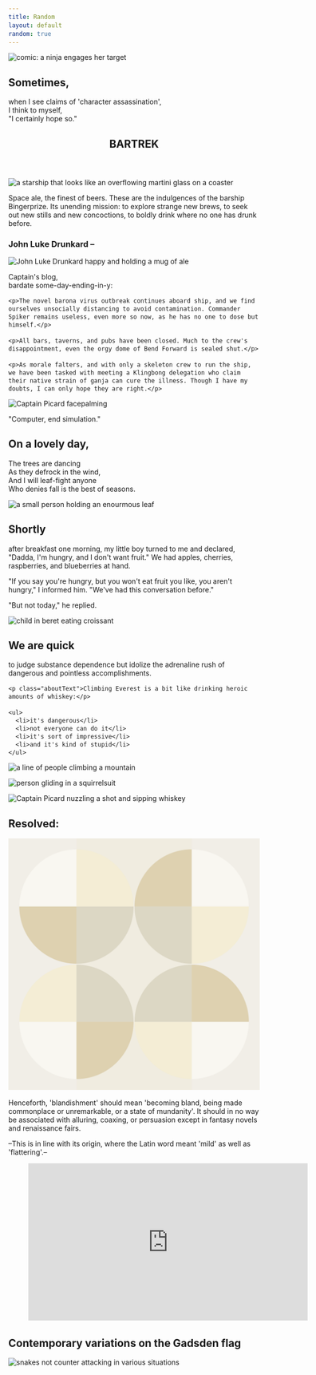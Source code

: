```yaml
---
title: Random
layout: default
random: true
---
```


<article class="medBreak aboutContainer contMaxwidth">
  <img srcset="images/random/nijaLady.jpg 500w,
    images/random/ninjaLadyMd.jpg 700w,
    images/random/cuddlydrunkLg.jpg 1024w"
  src="images/random/ninjaLady.jpg"
  alt="comic: a ninja engages her target"
  class="photoMedResp">

  <h2 class="leadingOne">Sometimes,</h2>
  <p>when I see claims of <span class="embold">'character assassination'</span>,<br>
  I think to myself,<br>
  "I certainly hope so."</p>
</article>

<article class="centerGrid aboutContainer contMaxwidth btCont">
  <header class="centerGrid trekTitle">
    <h1 class="txtScale3">BARTREK</h1>
  </header>

  <img srcset="images/random/bingerprize.jpg 320w,
      images/random/bingerprizeMd.jpg 700w,
      images/random/bingerprizeLg.jpg 1366w"
    src="images/random/bingerprize.jpg"
    alt="a starship that looks like an overflowing martini glass on a coaster"
    class="marginTopZero binger photoMedResp">

  <section class="aboutText trekIntro respTxtThirty">
    <p class="aboutText marginTopZero">Space ale, the finest of beers. These are the indulgences of the barship Bingerprize. Its unending mission: to explore strange new brews, to seek out new stills and new concoctions, to boldly drink where no one has drunk before.</p>
  </section>

  <h3 class="trekSubHd">John Luke Drunkard –</h3>

  <img srcset="images/random/jeanlukedrunkard.jpg 320w,
        images/random/jeanlukedrunkardMd.jpg 500w,
        images/random/jeanlukedrunkardLg.jpg 1000w"
      src="images/random/jeanlukedrunkard.jpg"
      alt="John Luke Drunkard happy and holding a mug of ale"
      class="drunkard photoLGResp">

  <section class="aboutText trekStory">
    <p class="embold">Captain's blog,</br>
      bardate some-day-ending-in-y:</p>

    <p>The novel barona virus outbreak continues aboard ship, and we find ourselves unsocially distancing to avoid contamination. Commander Spiker remains useless, even more so now, as he has no one to dose but himself.</p>

    <p>All bars, taverns, and pubs have been closed. Much to the crew's disappointment, even the orgy dome of Bend Forward is sealed shut.</p>

    <p>As morale falters, and with only a skeleton crew to run the ship, we have been tasked with meeting a Klingbong delegation who claim their native strain of ganja can cure the illness. Though I have my doubts, I can only hope they are right.</p>
  </section>

  <section class="conditionalFlexCol palm flexAlignItemsEnd"> <!-- becomes a flex column w. end justification at screen width of 640px or higher -->
    <img srcset="images/random/picard-facepalm.jpg 320w,
        images/random/picard-facepalmMd.jpg 600w"
      src="images/random/picard-facepalm.jpg"
      alt="Captain Picard facepalming"
      class="smallestBreak palm photoLGResp"
      width="320"
      height="180">
    <p>"Computer, end simulation."</p>
  </section>
</article>

<article class="medBreak aboutContainer contMaxwidth">
  <h2 class="leadingOne">On a lovely day,</h2>

  <p class="aboutText">The trees are dancing<br>
    As they defrock in the wind,<br>
    And I will leaf-fight anyone<br>
    Who denies fall is the best of seasons.</p>

  <img srcset="images/random/leaffight.jpg 320w,
      images/random/leaffightMd.jpg 700w,
      images/random/leaffightLg.jpg 1366w"
    src="images/random/leaffight.jpg"
    alt="a small person holding an enourmous leaf"
    class="smallestBreak photoMedResp">
</article>

<article class="medBreak aboutContainer contMaxwidth">
  <h2 class="leadingOne">Shortly</h2>
  <p class="aboutText">after breakfast one morning, my little boy turned to me and declared, "Dadda, I'm hungry, and I don't want fruit." We had apples, cherries, raspberries, and blueberries at hand.</p>

  <p class="aboutText">"If you say you're hungry, but you won't eat fruit you like, you aren't hungry," I informed him. "We've had this conversation before."</p>

  <p class="aboutText">"But not today," he replied.</p>

  <img srcset="images/random/kidCroissant.jpg 320w,
      images/random/kidCroissantMd.jpg 700w,
      images/random/kidCroissantLg.jpg 1024w"
    src="images/random/kidCroissant.jpg"
    alt="child in beret eating croissant"
    class="smallestBreak photoMedResp">
</article>

<article class="centerGrid medBreak aboutContainer contMaxwidth gridGapOne condGridRowTwoToOne">
  <section>
    <h2 class="leadingOne">We are quick</h2>
    <p class="aboutText">to judge <span class="embold">substance dependence</span> but idolize the adrenaline rush of dangerous and pointless accomplishments.</p>

    <p class="aboutText">Climbing Everest is a bit like drinking heroic amounts of whiskey:</p>

    <ul>
      <li>it's dangerous</li>
      <li>not everyone can do it</li>
      <li>it's sort of impressive</li>
      <li>and it's kind of stupid</li>
    </ul>
  </section>

  <section>
  <img srcset="images/random/mountainClimb.jpg 320w,
      images/random/mountainClimbMd.jpg 700w,
      images/random/mountainClimbLg.jpg 1020w"
    src="images/random/mountainClimb.jpg"
    alt="a line of people climbing a mountain"
    class="smallestBreak photoMedResp">

  <img srcset="images/random/squirrelsuit.jpg 320w,
      images/random/squirrelsuitMd.jpg 700w,
      images/random/squirrelsuitLg.jpg 1366w"
    src="images/random/squirrelsuit.jpg"
    alt="person gliding in a squirrelsuit"
    class="smallestBreak photoMedResp">

  <img srcset="images/random/cuddlydrunk.jpg 320w,
      images/random/cuddlydrunkMd.jpg 700w,
      images/random/cuddlydrunkLg.jpg 1366w"
    src="images/random/cuddlydrunk.jpg"
    alt="Captain Picard nuzzling a shot and sipping whiskey"
    class="smallestBreak photoMedResp">
  </section>
</article>

<article class="medBreak aboutContainer contMaxwidth">
  <h2 class="leadingOne">Resolved:</h2>

  <img src="images/random/blandished.svg"
      alt="quartered beige circles on beige rectangles"
      class="smallestBreak photoMedResp">

  <p class="aboutText">Henceforth, 'blandishment' should mean 'becoming bland, being made commonplace or unremarkable, or a state of mundanity'. It should in no way be associated with alluring, coaxing, or persuasion except in fantasy novels and renaissance fairs.</p>

  <p class="aboutText medEmphTxt">–This is in line with its origin, where the Latin word meant 'mild' as well as 'flattering'.–</p>

  <figure class="smBreak" style="--aspect-ratio: 16/9;">
    <!-- a video clip from 'The Ten Commandments': "So let it be written, so let it be done." -->
    <iframe title="Ten_Commandments_clip" class="respIframe" width="560"
      height="315" loading="lazy" src="https://www.youtube.com/embed/3bQnxlHZsjY" frameborder="0" allow="accelerometer; autoplay; encrypted-media; gyroscope; picture-in-picture" allowfullscreen></iframe>
  </figure>
</article>

<article class="medBreak aboutContainer contMaxwidth">
  <h2>Contemporary variations on the Gadsden flag</h2>
  <img srcset="images/random/gadsden.jpg 320w,
      images/random/gadsdenMd.jpg 512w,
      images/random/gadsdenLg.jpg 1024w"
    src="images/random/gadsden.jpg"
    alt="snakes not counter attacking in various situations"
    class="smallestBreak photoMedResp">
</article>
